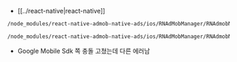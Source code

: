 - [[../react-native|react-native]]
```sh 
/node_modules/react-native-admob-native-ads/ios/RNAdMobManager/RNAdmobNativeAdsManager.m:70:63 No visible @interface for 'GADRequestConfiguration' declares the selector 'tagForChildDirectedTreatment:'

/node_modules/react-native-admob-native-ads/ios/RNAdMobManager/RNAdmobNativeAdsManager.m:75:63 No visible @interface for 'GADRequestConfiguration' declares the selector 'tagForUnderAgeOfConsent:'
```
  - Google Mobile Sdk 쪽 충돌 고쳤는데 다른 에러남
